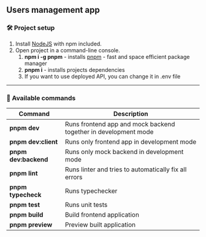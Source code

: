 ## Users management app

### 🛠️ Project setup

1. Install [NodeJS](https://nodejs.org/en) with npm included.
2. Open project in a command-line console.
    1. **npm i -g pnpm** - installs [pnpm](https://pnpm.io/) - fast and space efficient package manager
    2. **pnpm i** - installs projects dependencies
    3. If you want to use deployed API, you can change it in .env file

<hr>

### 📣 Available commands

| Command              | Description                                                     |
|----------------------|-----------------------------------------------------------------|
| **pnpm dev**         | Runs frontend app and mock backend together in development mode |
| **pnpm dev:client**  | Runs only frontend app in development mode                      |
| **pnpm dev:backend** | Runs only mock backend in development mode                      |
| **pnpm lint**        | Runs linter and tries to automatically fix all errors           |
| **pnpm typecheck**   | Runs typechecker                                                |
| **pnpm test**        | Runs unit tests                                                 |
| **pnpm build**       | Build frontend application                                      |
| **pnpm preview**     | Preview built application                                       |
